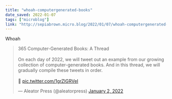 ```yaml
---
title: "whoah-computergenerated-books"
date_saved: 2022-01-07
tags: ["microblog"]
link: "http://sepiabrown.micro.blog/2022/01/07/whoah-computergenerated-books.html"
---
```

Whoah

<blockquote class="twitter-tweet"><p lang="en" dir="ltr">365 Computer-Generated Books: A Thread<br><br>On each day of 2022, we will tweet out an example from our growing collection of computer-generated books. And in this thread, we will gradually compile these tweets in order.<br><br>🧵 <a href="https://t.co/1grZIGRVeI">pic.twitter.com/1grZIGRVeI</a></p>&mdash; Aleator Press (@aleatorpress) <a href="https://twitter.com/aleatorpress/status/1477488516040904707?ref_src=twsrc%5Etfw">January 2, 2022</a></blockquote> <script async src="https://platform.twitter.com/widgets.js" charset="utf-8"></script>
